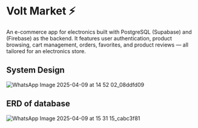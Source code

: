 # Volt Market ⚡
An e-commerce app for electronics built with PostgreSQL (Supabase) and (Firebase) as the backend. It features user authentication, product browsing, cart management, orders, favorites, and product reviews — all tailored for an electronics store.
## System Design
![WhatsApp Image 2025-04-09 at 14 52 02_08ddfd09](https://github.com/user-attachments/assets/2f337223-bc51-4a4a-8b46-e8bf021e5d23)
## ERD of database
![WhatsApp Image 2025-04-09 at 15 31 15_cabc3f81](https://github.com/user-attachments/assets/dc22dcf6-7a3a-440a-bfde-bf9efc3d573a)
